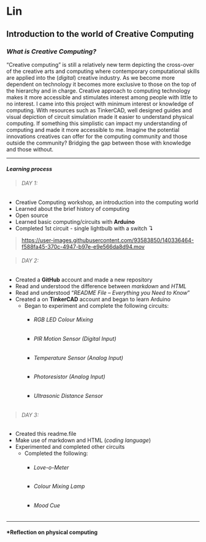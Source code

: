 # Lin 

## Introduction to the world of Creative Computing 

### *What is Creative Computing?*

“Creative computing” is still a relatively new term depicting the cross-over of the creative arts and computing where contemporary computational skills are applied into the (*digital*) creative industry. As we become more dependent on technology it becomes more exclusive to those on the top of the hierarchy and in charge. Creative approach to computing technology makes it more accessible and stimulates interest among people with little to no interest. I came into this project with minimum interest or knowledge of computing. With resources such as TinkerCAD, well designed guides and visual depiction of circuit simulation made it easier to understand physical computing. If something this simplistic can impact my understanding of computing and made it more accessible to me. Imagine the potential innovations creatives can offer for the computing community and those outside the community? Bridging the gap between those with knowledge and those without.

***

#### *Learning process*

> ###### *DAY 1*:
- Creative Computing workshop, an introduction into the computing world
- Learned about the brief history of computing 
- Open source 
- Learned basic computing/circuits with **Arduino**
- Completed 1st circuit - single lightbulb with a switch ↴
> https://user-images.githubusercontent.com/93583850/140336464-f588fa45-370c-4947-b97e-e9e566da8d94.mov

> ###### *DAY 2*:
- Created a **GitHub** account and made a new repository 
- Read and understood the difference between *markdown* and *HTML*
- Read and understood “*README File – Everything you Need to Know*”
- Created a on **TinkerCAD** account and began to learn Arduino
    - Began to experiment and complete the following circuits:
        - ###### RGB LED Colour Mixing
        - ###### PIR Motion Sensor (Digital Input)
        - ###### Temperature Sensor (Analog Input)
        - ###### Photoresistor (Analog Input)
        - ###### Ultrasonic Distance Sensor
        
> ###### *DAY 3*:

- Created this readme.file 
- Make use of markdown and HTML (*coding language*)
- Experimented and completed other circuits
    - Completed the following:
        - ###### Love-o-Meter
        - ###### Colour Mixing Lamp
        - ###### Mood Cue


***
#### *Reflection on physical computing



